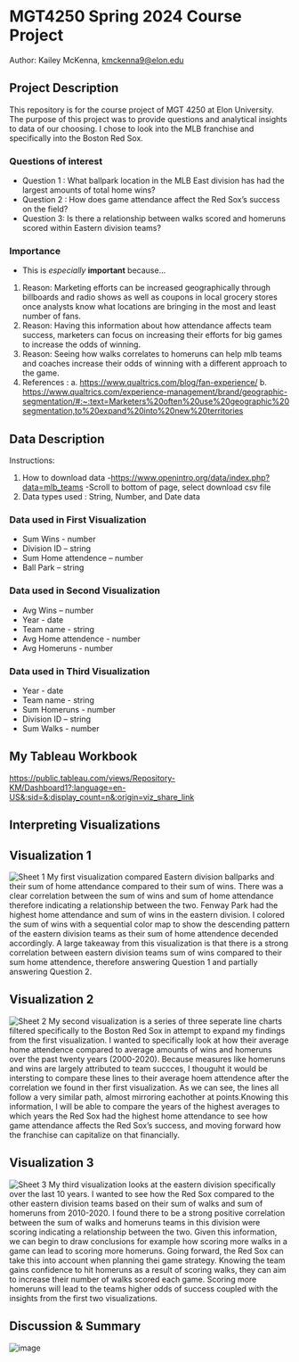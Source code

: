 # MGT4250 Spring 2024 Course Project
Author: Kailey McKenna, kmckenna9@elon.edu
## Project Description
This repository is for the course project of MGT 4250 at Elon University. The purpose of this project was to provide questions and analytical insights to data of our choosing. I chose to look into the MLB franchise and specifically into the Boston Red Sox.
### Questions of interest
- Question 1 : What ballpark location in the MLB East division has had the largest amounts of total home wins? 
- Question 2 :  How does game attendance affect the Red Sox’s success on the field?
- Question 3: Is there a relationship between walks scored and homeruns scored within Eastern division teams?
### Importance
- This is *especially* **important** because...
 1. Reason: Marketing efforts can be increased geographically through billboards and radio shows as well as coupons in local grocery stores once analysts know what locations are bringing in the most and least number of fans.
 2. Reason: Having this information about how attendance affects team success, marketers can focus on increasing their efforts for big games to increase the odds of winning.
 3. Reason: Seeing how walks correlates to homeruns can help mlb teams and coaches increase their odds of winning with a different approach to the game.
 4. References :
    a. https://www.qualtrics.com/blog/fan-experience/
    b. https://www.qualtrics.com/experience-management/brand/geographic-segmentation/#:~:text=Marketers%20often%20use%20geographic%20segmentation,to%20expand%20into%20new%20territories
## Data Description
Instructions:
1. How to download data
-https://www.openintro.org/data/index.php?data=mlb_teams
-Scroll to bottom of page, select download csv file
2. Data types used : String, Number, and Date data 
### Data used in First Visualization
- Sum Wins - number
- Division ID – string 
- Sum Home attendence – number 
- Ball Park – string 
### Data used in Second Visualization
- Avg Wins – number
- Year - date
- Team name - string
- Avg Home attendence - number
- Avg Homeruns - number
### Data used in Third Visualization
- Year - date
- Team name - string
- Sum Homeruns - number
- Division ID – string
- Sum Walks - number
## My Tableau Workbook
https://public.tableau.com/views/Repository-KM/Dashboard1?:language=en-US&:sid=&:display_count=n&:origin=viz_share_link
## Interpreting Visualizations
## Visualization 1
![Sheet 1](https://github.com/kmckenna9/mgt4250spring2024/assets/169082902/6116656d-ee16-4424-b048-599374f2e316)
My first visualization compared Eastern division ballparks and their sum of home attendance compared to their sum of wins. There was a clear correlation between the sum of wins and sum of home attendance therefore indicating a relationship between the two. Fenway Park had the highest home attendance and sum of wins in the eastern division. I colored the sum of wins with a sequential color map to show the descending pattern of the eastern division teams as their sum of home attendence decended accordingly. A large takeaway from this visualization is that there is a strong correlation between eastern division teams sum of wins compared to their sum home attendence, therefore answering Question 1 and partially answering Question 2. 
## Visualization 2
![Sheet 2](https://github.com/kmckenna9/mgt4250spring2024/assets/169082902/01854c98-4c5b-4c0c-9826-3d388436f03f)
My second visualization is a series of three seperate line charts filtered specifically to the Boston Red Sox in attempt to expand my findings from the first visualization. I wanted to specifically look at how their average home attendence compared to average amounts of wins and homeruns over the past twenty years (2000-2020). Because measures like homeruns and wins are largely attributed to team succces, I thouguht it would be intersting to compare these lines to their average hoem attendence after the correlation we found in ther first visualization. As we can see, the lines all follow a very similar path, almost mirroring eachother at points.Knowing this information, I will be able to compare the years of the highest averages to which years the Red Sox had the highest home attendance to see how game attendance affects the Red Sox’s success, and moving forward how the franchise can capitalize on that financially.  
## Visualization 3
![Sheet 3](https://github.com/kmckenna9/mgt4250spring2024/assets/169082902/cf0d8666-58c0-4d97-8265-0652433315f2)
My third visualization looks at the eastern division specifically over the last 10 years. I wanted to see how the Red Sox compared to the other eastern division teams based on their sum of walks and sum of homeruns from 2010-2020. I found there to be a strong positive correlation between the sum of walks and homeruns teams in this division were scoring indicating a relationship between the two. Given this information, we can begin to draw conclusions for example how scoring more walks in a game can lead to scoring more homeruns. Going forward, the Red Sox can take this into account when planning thei game strategy. Knowing the team gains confidence to hit homeruns as a result of scoring walks, they can aim to increase their number of walks scored each game. Scoring more homeruns will lead to the teams higher odds of success coupled with the insights from the first two visualizations. 
## Discussion & Summary
![image](https://github.com/kmckenna9/mgt4250spring2024/assets/169082902/f1c2029c-b4fe-4999-8454-4fb5d870be9a)
